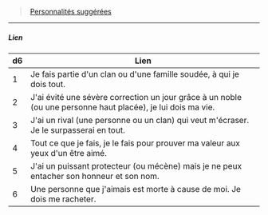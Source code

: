 ﻿> [Personnalités suggérées](hd_background_itinerant_personnalites_suggerees.md)

---

##### Lien

|d6|Lien|
|---|---|
|1|Je fais partie d'un clan ou d'une famille soudée, à qui je dois tout.|
|2|J'ai évité une sévère correction un jour grâce à un noble (ou une personne haut placée), je lui dois ma vie.|
|3|J'ai un rival (une personne ou un clan) qui veut m'écraser. Je le surpasserai en tout.|
|4|Tout ce que je fais, je le fais pour prouver ma valeur aux yeux d'un être aimé.|
|5|J'ai un puissant protecteur (ou mécène) mais je ne peux entacher son honneur et son nom.|
|6|Une personne que j'aimais est morte à cause de moi. Je dois me racheter.|

